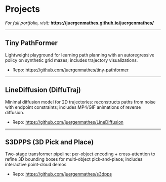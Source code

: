 # Projects

_For full portfolio, visit:_ **https://juergenmathes.github.io/juergenmathes/**

---

## Tiny PathFormer
Lightweight playground for learning path planning with an autoregressive policy on synthetic grid mazes; includes trajectory visualizations.
- Repo: https://github.com/juergenmathes/tiny-pathformer

---

## LineDiffusion (DiffuTraj)
Minimal diffusion model for 2D trajectories: reconstructs paths from noise with endpoint constraints; includes MP4/GIF animations of reverse diffusion.
- Repo: https://github.com/juergenmathes/LineDiffusion

---

## S3DPPS (3D Pick and Place)
Two-stage transformer pipeline: per-object encoding + cross-attention to refine 3D bounding boxes for multi-object pick-and-place; includes interactive point-cloud demos.
- Repo: https://github.com/juergenmathes/s3dpps
